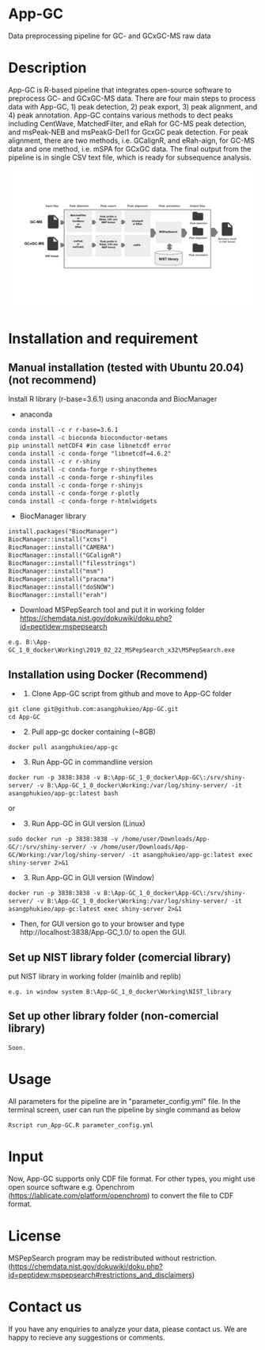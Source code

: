 # App-GC
Data preprocessing pipeline for GC- and GCxGC-MS raw data

# Description
App-GC is R-based pipeline that integrates open-source software to preprocess GC- and GCxGC-MS data. There are four main steps to process data with App-GC, 1) peak detection, 2) peak export, 3) peak alignment, and 4) peak annotation. App-GC contains various methods to dect peaks including CentWave, MatchedFilter, and eRah for GC-MS peak detection, and msPeak-NEB and msPeakG-Del1 for GcxGC peak detection. For peak alignment, there are two methods, i.e. GCalignR, and eRah-aign, for GC-MS data and one method, i.e. mSPA for GCxGC data. The final output from the pipeline is in single CSV text file, which is ready for subsequence analysis.   

![alt text](https://github.com/asangphukieo/App-GC/blob/main/workflow.png)

# Installation and requirement
## Manual installation (tested with Ubuntu 20.04) (not recommend)
  Install R library (r-base=3.6.1) using anaconda and BiocManager 
  * anaconda
  ```
  conda install -c r r-base=3.6.1
  conda install -c bioconda bioconductor-metams
  pip uninstall netCDF4 #in case libnetcdf error
  conda install -c conda-forge "libnetcdf=4.6.2"
  conda install -c r r-shiny
  conda install -c conda-forge r-shinythemes
  conda install -c conda-forge r-shinyfiles
  conda install -c conda-forge r-shinyjs
  conda install -c conda-forge r-plotly
  conda install -c conda-forge r-htmlwidgets
  ```
  * BiocManager library
  ```
  install.packages("BiocManager")
  BiocManager::install("xcms")
  BiocManager::install("CAMERA")
  BiocManager::install("GCalignR")
  BiocManager::install("filesstrings")
  BiocManager::install("msm")
  BiocManager::install("pracma")
  BiocManager::install("doSNOW")
  BiocManager::install("erah")
  ```
  * Download MSPepSearch tool and put it in working folder
  https://chemdata.nist.gov/dokuwiki/doku.php?id=peptidew:mspepsearch
  ``` 
  e.g. B:\App-GC_1_0_docker\Working\2019_02_22_MSPepSearch_x32\MSPepSearch.exe
  ```

## Installation using Docker (Recommend)
  * 1. Clone App-GC script from github and move to App-GC folder
  ```
  git clone git@github.com:asangphukieo/App-GC.git
  cd App-GC
  ```
  
  * 2. Pull app-gc docker containing (~8GB)
  ```
  docker pull asangphukieo/app-gc
  ```

  * 3. Run App-GC in commandline version
  ```
  docker run -p 3838:3838 -v B:\App-GC_1_0_docker\App-GC\:/srv/shiny-server/ -v B:\App-GC_1_0_docker\Working:/var/log/shiny-server/ -it asangphukieo/app-gc:latest bash
  ```

  or
  *  3. Run App-GC in GUI version (Linux)
  ```
  sudo docker run -p 3838:3838 -v /home/user/Downloads/App-GC/:/srv/shiny-server/ -v /home/user/Downloads/App-GC/Working:/var/log/shiny-server/ -it asangphukieo/app-gc:latest exec shiny-server 2>&1
  ```
  
  *  3. Run App-GC in GUI version (Window)
  ```
  docker run -p 3838:3838 -v B:\App-GC_1_0_docker\App-GC\:/srv/shiny-server/ -v B:\App-GC_1_0_docker\Working:/var/log/shiny-server/ -it asangphukieo/app-gc:latest exec shiny-server 2>&1
  ```
  
  - Then, for GUI version go to your browser and type http://localhost:3838/App-GC_1.0/ to open the GUI.

## Set up NIST library folder (comercial library)
put NIST library in working folder (mainlib and replib)
```
e.g. in window system B:\App-GC_1_0_docker\Working\NIST_library
```
## Set up other library folder (non-comercial library)
```
Soon.
```

# Usage
All parameters for the pipeline are in "parameter_config.yml" file. In the terminal screen, user can run the pipeline by single command as below

```
Rscript run_App-GC.R parameter_config.yml
```

# Input
Now, App-GC supports only CDF file format. For other types, you might use open source software e.g. Openchrom (https://lablicate.com/platform/openchrom) to convert the file to CDF format.

# License
MSPepSearch program may be redistributed without restriction. (https://chemdata.nist.gov/dokuwiki/doku.php?id=peptidew:mspepsearch#restrictions_and_disclaimers)

# Contact us
If you have any enquiries to analyze your data, please contact us. 
We are happy to recieve any suggestions or comments.
